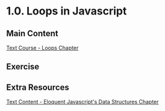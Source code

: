 # 1.0. Loops in Javascript

## Main Content

[Text Course - Loops Chapter](https://gitbookio.gitbooks.io/javascript/content/loops/)

## Exercise

## Extra Resources

[Text Content - Eloquent Javascript's Data Structures Chapter](https://eloquentjavascript.net/04_data.html)
